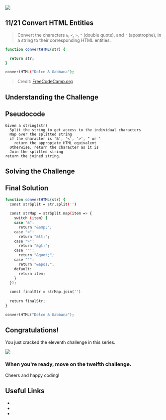 ![](https://img.shields.io/badge/Coding-Challenges-darkgreen)

## 11/21 Convert HTML Entities
>Convert the characters `&`, `<`, `>`, `"` (double quote), and `'` (apostrophe), in a string to their corresponding HTML entities.

```bash
function convertHTML(str) {

  return str;
}

convertHTML("Dolce & Gabbana");
```
> Credit: [FreeCodeCamp.org](https://www.freecodecamp.org/learn/javascript-algorithms-and-data-structures/intermediate-algorithm-scripting/convert-html-entities)

## Understanding the Challenge



## Pseudocode

```
Given a string(str)
  Split the string to get access to the individual characters
  Map over the splitted string
  if the character is '&', '<', '>', " or '
    return the appropiate HTML equivalent
  Otherwise, return the character as it is
  Join the splitted string
return the joined string.
```

## Solving the Challenge



## Final Solution

```bash
function convertHTML(str) {
  const strSplit = str.split('')
  
  const strMap = strSplit.map(item => {
    switch (item) {
    case "&":
      return "&amp;";
    case "<":
      return "&lt;";
    case ">":
      return "&gt;";
    case '"':
      return "&quot;";
    case "'":
      return "&apos;";
    default:
      return item;
    }
  });

  const finalStr = strMap.join('')  
  
  return finalStr;
}

convertHTML("Dolce & Gabbana");
```
## Congratulations!
You just cracked the eleventh challenge in this series.

![](https://camo.githubusercontent.com/749155b89333c6d89386f5c98dd110e234a00f2aa1e864a5b3fecaf089aedb27/68747470733a2f2f6d656469612e67697068792e636f6d2f6d656469612f336f36664a31424d375232454252446e784b2f67697068792e676966)

### When you're ready, move on the twelfth challenge. 

Cheers and happy coding!


## Useful Links
- []()
- []()
- []()

